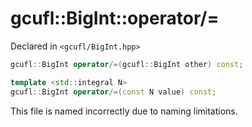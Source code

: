 # gcufl::BigInt::operator/=
Declared in `<gcufl/BigInt.hpp>`
```cpp
gcufl::BigInt operator/=(gcufl::BigInt other) const;

template <std::integral N>
gcufl::BigInt operator/=(const N value) const;
```
This file is named incorrectly due to naming limitations.
